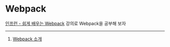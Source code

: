 # Webpack

[인프런 - 쉽게 배우는 Webpack](https://www.inflearn.com/course/webpack-%EC%9B%B9%ED%8C%A9-%EA%B0%95%EC%A2%8C/) 강의로 Webpack을 공부해 보자

----------

1. [Webpack 소개](./Webpack1.md)
